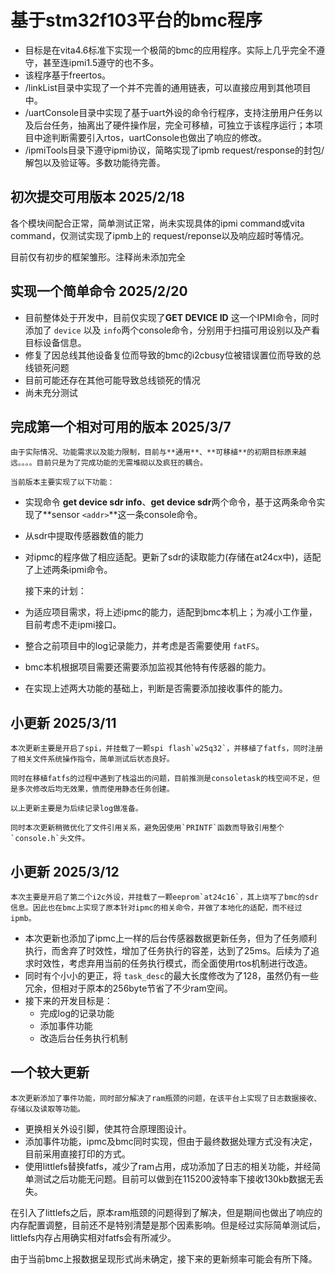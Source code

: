 # 基于stm32f103平台的bmc程序

* 目标是在vita4.6标准下实现一个极简的bmc的应用程序。实际上几乎完全不遵守，甚至连ipmi1.5遵守的也不多。
* 该程序基于freertos。
* /linkList目录中实现了一个并不完善的通用链表，可以直接应用到其他项目中。
* /uartConsole目录中实现了基于uart外设的命令行程序，支持注册用户任务以及后台任务，抽离出了硬件操作层，完全可移植，可独立于该程序运行；本项目中途判断需要引入rtos，uartConsole也做出了响应的修改。
* /ipmiTools目录下遵守ipmi协议，简略实现了ipmb request/response的封包/解包以及验证等。多数功能待完善。

## 初次提交可用版本 2025/2/18

各个模块间配合正常，简单测试正常，尚未实现具体的ipmi command或vita command，仅测试实现了ipmb上的 request/reponse以及响应超时等情况。

目前仅有初步的框架雏形。注释尚未添加完全

## 实现一个简单命令 2025/2/20

* 目前整体处于开发中，目前仅实现了**GET DEVICE ID** 这一个IPMI命令，同时添加了 `device` 以及 `info`两个console命令，分别用于扫描可用设别以及产看目标设备信息。
* 修复了因总线其他设备复位而导致的bmc的i2cbusy位被错误置位而导致的总线锁死问题
* 目前可能还存在其他可能导致总线锁死的情况
* 尚未充分测试

## 完成第一个相对可用的版本 2025/3/7

    由于实际情况、功能需求以及能力限制，目前与**通用**、**可移植**的初期目标原来越远。。。。目前只是为了完成功能的无需堆砌以及疯狂的耦合。

    当前版本主要实现了以下功能：

* 实现命令 **get device sdr info**、**get device sdr**两个命令，基于这两条命令实现了**sensor `<addr>`**这一条console命令。
* 从sdr中提取传感器数值的能力
* 对ipmc的程序做了相应适配。更新了sdr的读取能力(存储在at24cx中)，适配了上述两条ipmi命令。

  接下来的计划：
* 为适应项目需求，将上述ipmc的能力，适配到bmc本机上；为减小工作量，目前考虑不走ipmi接口。
* 整合之前项目中的log记录能力，并考虑是否需要使用 `fatFS`。
* bmc本机根据项目需要还需要添加监视其他特有传感器的能力。
* 在实现上述两大功能的基础上，判断是否需要添加接收事件的能力。

## 小更新 2025/3/11

    本次更新主要是开启了spi，并挂载了一颗spi flash`w25q32`，并移植了fatfs，同时注册了相关文件系统操作指令，简单测试后状态良好。

    同时在移植fatfs的过程中遇到了栈溢出的问题，目前推测是consoletask的栈空间不足，但是多次修改后均无效果，愤而使用静态任务创建。

    以上更新主要是为后续记录log做准备。

    同时本次更新稍微优化了文件引用关系，避免因使用`PRINTF`函数而导致引用整个 `console.h`头文件。

## 小更新 2025/3/12

    本次主要是开启了第二个i2c外设，并挂载了一颗eeprom`at24c16`，其上烧写了bmc的sdr信息。因此也在bmc上实现了原本针对ipmc的相关命令，并做了本地化的适配，而不经过ipmb。

* 本次更新也添加了ipmc上一样的后台传感器数据更新任务，但为了任务顺利执行，而舍弃了时效性，增加了任务执行的容差，达到了25ms。后续为了追求时效性，考虑弃用当前的任务执行模式，而全面使用rtos机制进行改造。
* 同时有个小小的更正，将 `task_desc`的最大长度修改为了128，虽然仍有一些冗余，但相对于原本的256byte节省了不少ram空间。
* 接下来的开发目标是：
  * 完成log的记录功能
  * 添加事件功能
  * 改造后台任务执行机制

## 一个较大更新

    本次更新添加了事件功能，同时部分解决了ram瓶颈的问题，在该平台上实现了日志数据接收、存储以及读取等功能。

* 更换相关外设引脚，使其符合原理图设计。
* 添加事件功能，ipmc及bmc同时实现，但由于最终数据处理方式没有决定，目前采用直接打印的方式。
* 使用littlefs替换fatfs，减少了ram占用，成功添加了日志的相关功能，并经简单测试之后功能无问题。目前可以做到在115200波特率下接收130kb数据无丢失。

在引入了littlefs之后，原本ram瓶颈的问题得到了解决，但是期间也做出了响应的内存配置调整，目前还不是特别清楚是那个因素影响。但是经过实际简单测试后，littlefs内存占用确实相对fatfs会有所减少。

由于当前bmc上报数据呈现形式尚未确定，接下来的更新频率可能会有所下降。
